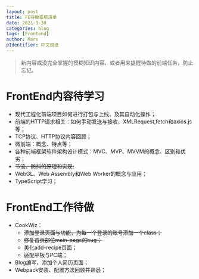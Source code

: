 ```yaml
---
layout: post
title: FE待做事项清单
date: 2021-3-30
categories: blog
tags: [Frontend]
author: Mars
pIdentifier: 中文缩进
---
```


> 新内容或没完全掌握的模糊知识内容，或者用来提醒待做的前端任务，防止忘记。

# FrontEnd内容待学习
- 现代工程化前端项目如何进行打包与上线，及其自动化操作；
- 前端的HTTP请求相关：如何手动发送与接收，XMLRequest,fetch和axios.js等；
- TCP协议、HTTP协议内容回顾；
- 微前端：概念、特点等；
- 各种前端框架软件架构设计模式：MVC、MVP、MVVM的概念、区别和优劣；
- <del>节流、防抖的原理和实现;</del>
- WebGL、Web Assembly和Web Worker的概念与应用；
- TypeScript学习；

# FrontEnd工作待做
- CookWiz：
  - <del>添加登录页面与功能，为每一个登录的账号添加一个class；</del>
  - <del>修复首页部位main-page的bug；</del>
  - 美化add-recipe页面；
  - 适配平板与PC端；
- Blog编写、添加个人简历页面；
- Webpack安装、配置方法回顾并熟悉；